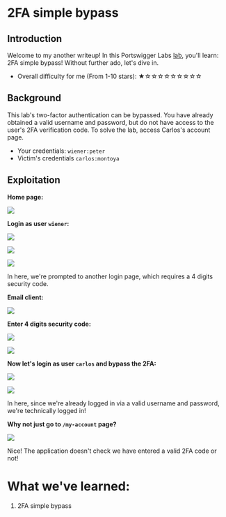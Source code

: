 # 2FA simple bypass

## Introduction

Welcome to my another writeup! In this Portswigger Labs [lab](https://portswigger.net/web-security/authentication/multi-factor/lab-2fa-simple-bypass), you'll learn: 2FA simple bypass! Without further ado, let's dive in.

- Overall difficulty for me (From 1-10 stars): ★☆☆☆☆☆☆☆☆☆

## Background

This lab's two-factor authentication can be bypassed. You have already obtained a valid username and password, but do not have access to the user's 2FA verification code. To solve the lab, access Carlos's account page.

- Your credentials: `wiener:peter`
- Victim's credentials `carlos:montoya`

## Exploitation

**Home page:**

![](https://github.com/siunam321/CTF-Writeups/blob/main/Portswigger-Labs/Authentication/Auth-2/images/Pasted%20image%2020221221061118.png)

**Login as user `wiener`:**

![](https://github.com/siunam321/CTF-Writeups/blob/main/Portswigger-Labs/Authentication/Auth-2/images/Pasted%20image%2020221221061200.png)

![](https://github.com/siunam321/CTF-Writeups/blob/main/Portswigger-Labs/Authentication/Auth-2/images/Pasted%20image%2020221221061211.png)

![](https://github.com/siunam321/CTF-Writeups/blob/main/Portswigger-Labs/Authentication/Auth-2/images/Pasted%20image%2020221221061305.png)

In here, we're prompted to another login page, which requires a 4 digits security code.

**Email client:**

![](https://github.com/siunam321/CTF-Writeups/blob/main/Portswigger-Labs/Authentication/Auth-2/images/Pasted%20image%2020221221061550.png)

**Enter 4 digits security code:**

![](https://github.com/siunam321/CTF-Writeups/blob/main/Portswigger-Labs/Authentication/Auth-2/images/Pasted%20image%2020221221061602.png)

![](https://github.com/siunam321/CTF-Writeups/blob/main/Portswigger-Labs/Authentication/Auth-2/images/Pasted%20image%2020221221061617.png)

**Now let's login as user `carlos` and bypass the 2FA:**

![](https://github.com/siunam321/CTF-Writeups/blob/main/Portswigger-Labs/Authentication/Auth-2/images/Pasted%20image%2020221221061724.png)

![](https://github.com/siunam321/CTF-Writeups/blob/main/Portswigger-Labs/Authentication/Auth-2/images/Pasted%20image%2020221221061733.png)

In here, since we're already logged in via a valid username and password, we're technically logged in!

**Why not just go to `/my-account` page?**

![](https://github.com/siunam321/CTF-Writeups/blob/main/Portswigger-Labs/Authentication/Auth-2/images/Pasted%20image%2020221221061810.png)

Nice! The application doesn't check we have entered a valid 2FA code or not!

# What we've learned:

1. 2FA simple bypass